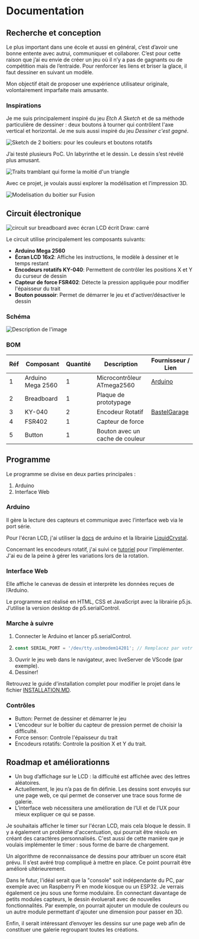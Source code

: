 # Documentation

## Recherche et conception

Le plus important dans une école et aussi en général, c’est d’avoir une bonne entente avec autrui, communiquer et collaborer. C’est pour cette raison que j’ai eu envie de créer un jeu où il n’y a pas de gagnants ou de compétition mais de l’entraide. Pour renforcer les liens et briser la glace, il faut dessiner en suivant un modèle.

Mon objectif était de proposer une expérience utilisateur originale, volontairement imparfaite mais amusante.

### Inspirations

Je me suis principalement inspiré du jeu _Etch A Sketch_ et de sa méthode particulière de dessiner : deux boutons à tourner qui contrôlent l'axe vertical et horizontal. Je me suis aussi inspiré du jeu _Dessiner c'est gagné_.

![Sketch de 2 boitiers: pour les couleurs et boutons rotatifs](/docs/assets/early-sketch.jpg)

J’ai testé plusieurs PoC. Un labyrinthe et le dessin. Le dessin s’est révélé plus amusant.

![Traits tramblant qui forme la moitié d'un triangle](/docs/assets/web-ui-poc.jpg)

Avec ce projet, je voulais aussi explorer la modélisation et l’impression 3D.

![Modelisation du boitier sur Fusion](/docs/assets/modelisation.jpg)

## Circuit électronique

![circuit sur breadboard avec écran LCD écrit Draw: carré](/docs/assets/early-circuit-2.jpg)

Le circuit utilise principalement les composants suivants:
- **Arduino Mega 2560**
- **Écran LCD 16x2**: Affiche les instructions, le modèle à dessiner et le temps restant
- **Encodeurs rotatifs KY-040**: Permettent de contrôler les positions X et Y du curseur de dessin
- **Capteur de force FSR402**: Détecte la pression appliquée pour modifier l'épaisseur du trait
- **Bouton poussoir**: Permet de démarrer le jeu et d'activer/désactiver le dessin

### Schéma

![Description de l'image](/docs/assets/schema_bb.jpg)

### BOM

| Réf | Composant      | Quantité | Description                            | Fournisseur / Lien                                            |
| --- | -------------- | -------- | -------------------------------------- | ------------------------------------------------------------- |
| 1   | Arduino Mega 2560 | 1        | Microcontrôleur ATmega2560             | [Arduino](https://store.arduino.cc/products/arduino-mega-2560-rev3) |
| 2   | Breadboard     | 1        | Plaque de prototypage                  |                                                     |
| 3   | KY-040         | 2        | Encodeur Rotatif                       | [BastelGarage](https://www.bastelgarage.ch/encodeur-rotatif-ky-040)   |
| 4   | FSR402         | 1        | Capteur de force                       |   |
| 5   | Button         | 1        | Bouton avec un cache de couleur        |   |

## Programme

Le programme se divise en deux parties principales :

1. Arduino
2. Interface Web

### Arduino
Il gère la lecture des capteurs et communique avec l’interface web via le port série.

Pour l'écran LCD, j'ai utiliser la [docs](https://docs.arduino.cc/learn/electronics/lcd-displays/) de arduino et la librairie [LiquidCrystal](https://docs.arduino.cc/libraries/liquidcrystal/).

Concernant les encodeurs rotatif, j'ai suivi ce [tutoriel](https://sensorkit.joy-it.net/fr/sensors/ky-040) pour l'implémenter. J'ai eu de la peine à gérer les variations lors de la rotation.

### Interface Web
Elle affiche le canevas de dessin et interprète les données reçues de l’Arduino.

Le programme est réalisé en HTML, CSS et JavaScript avec la librairie p5.js. J’utilise la version desktop de p5.serialControl.

### Marche à suivre

1. Connecter le Arduino et lancer p5.serialControl.
2. 
   ```javascript
   const SERIAL_PORT = '/dev/tty.usbmodem14201'; // Remplacez par votre port
   ```
2. Ouvrir le jeu web dans le navigateur, avec liveServer de VScode (par exemple).
3. Dessiner!

Retrouvez le guide d'installation complet pour modifier le projet dans le fichier [INSTALLATION.MD](docs/INSTALLATION.MD).

### Contrôles

- Button: Permet de dessiner et démarrer le jeu
- L'encodeur sur le boîtier du capteur de pression permet de choisir la difficulté.
- Force sensor: Controle l'épaisseur du trait
- Encodeurs rotatifs: Controle la position X et Y du trait.

## Roadmap et améliorationns

- Un bug d’affichage sur le LCD : la difficulté est affichée avec des lettres aléatoires.
- Actuellement, le jeu n’a pas de fin définie. Les dessins sont envoyés sur une page web, ce qui permet de conserver une trace sous forme de galerie.
- L’interface web nécessitera une amélioration de l’UI et de l’UX pour mieux expliquer ce qui se passe.

Je souhaitais afficher le timer sur l'écran LCD, mais cela bloque le dessin. Il y a également un problème d'accentuation, qui pourrait être résolu en créant des caractères personnalisés. C'est aussi de cette manière que je voulais implémenter le timer : sous forme de barre de chargement.

Un algorithme de reconnaissance de dessins pour attribuer un score était prévu. Il s’est avéré trop compliqué à mettre en place. Ce point pourrait être amélioré ultérieurement.

Dans le futur, l'idéal serait que la "console" soit indépendante du PC, par exemple avec un Raspberry Pi en mode kiosque ou un ESP32. Je verrais également ce jeu sous une forme modulaire. En connectant davantage de petits modules capteurs, le dessin évoluerait avec de nouvelles fonctionnalités. Par exemple, on pourrait ajouter un module de couleurs ou un autre module permettant d'ajouter une dimension pour passer en 3D.

Enfin, il serait intéressant d’envoyer les dessins sur une page web afin de constituer une galerie regroupant toutes les créations.